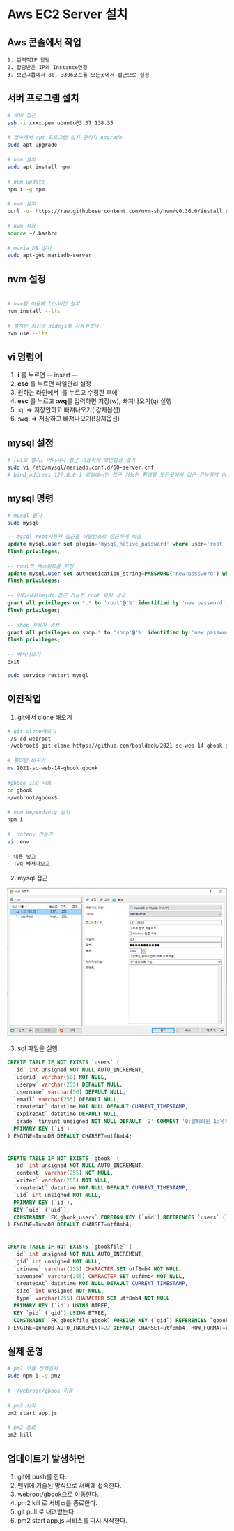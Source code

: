 # Aws EC2 Server 설치
## Aws 콘솔에서 작업
	1. 탄력적IP 할당
	2. 할당받은 IP와 Instance연결
	3. 보안그룹에서 80, 3306포트를 모든곳에서 접근으로 설정

## 서버 프로그램 설치
```bash
# 서버 접근
ssh -i xxxx.pem ubuntu@3.37.138.35

# 접속해서 apt 프로그램 설치 관리자 upgrade
sudo apt upgrade

# npm 설치
sudo apt install npm

# npm update
npm i -g npm

# nvm 설치
curl -o- https://raw.githubusercontent.com/nvm-sh/nvm/v0.36.0/install.sh | bash

# nvm 적용
source ~/.bashrc

# maria DB 설치
sudo apt-get mariadb-server
```

## nvm 설정
```bash

# nvm을 이용해 lts버전 설치
nvm install --lts

# 설치된 최신의 nodejs를 사용하겠다.
nvm use --lts

```
## vi 명령어
1. **i** 를 누르면 -- insert -- 
2. **esc** 를 누르면 파일관리 설정
3. 원하는 라인에서 i를 누르고 수정한 후에
4. **esc** 를 누르고 **:wq**를 입력하면 저장(w), 빠져나오기(q) 실행
5. :q! => 저장안하고 빠져나오기(!강제옵션)
6. :wq! => 저장하고 빠져나오기(!강제옵션)

## mysql 설정
```bash
# [vi로 열기] 어디서나 접근 가능하게 보안설정 열기
sudo vi /etc/mysql/mariadb.conf.d/50-server.cnf
# bind_address 127.0.0.1 로컬에서만 접근 가능한 환경을 모든곳에서 접근 가능하게 바꿈
```

## mysql 명령
```bash
# mysql 열기
sudo mysql
```

```sql
-- mysql root사용자 접근을 비밀번호로 접근하게 바꿈
update mysql.user set plugin='mysql_native_password' where user='root'; 
flush privileges;

-- root의 패스워드를 지정
update mysql.user set authentication_string=PASSWORD('new password') where user='root';
flush privileges;

-- 어디서나(heidi)접근 가능한 root 유저 생성
grant all privileges on *.* to 'root'@'%' identified by 'new password';
flush privileges;

-- shop 사용자 생성
grant all privileges on shop.* to 'shop'@'%' identified by 'new password';
flush privileges;

-- 빠져나오기
exit
```

```bash
sudo service restart mysql
```

## 이전작업
1. git에서 clone 해오기
```bash
# git clone해오기
~/$ cd webroot
~/webroot$ git clone https://github.com/booldook/2021-sc-web-14-gbook.git

# 폴더명 바꾸기
mv 2021-sc-web-14-gbook gbook

#gbook 으로 이동
cd gbook
~/webroot/gbook$

# npm dependancy 설치
npm i

# .dotenv 만들기
vi .env

- 내용 넣고
- :wq 빠져나오고
```

2. mysql 접근

![sql설정](./img/mysql.png)

3. sql 파일을 실행
```sql
CREATE TABLE IF NOT EXISTS `users` (
  `id` int unsigned NOT NULL AUTO_INCREMENT,
  `userid` varchar(50) NOT NULL,
  `userpw` varchar(255) DEFAULT NULL,
  `username` varchar(50) DEFAULT NULL,
  `email` varchar(255) DEFAULT NULL,
  `createdAt` datetime NOT NULL DEFAULT CURRENT_TIMESTAMP,
  `expiredAt` datetime DEFAULT NULL,
  `grade` tinyint unsigned NOT NULL DEFAULT '2' COMMENT '0:탈퇴회원 1:유휴회원 2:회원 3:우수 9:관리자',
  PRIMARY KEY (`id`)
) ENGINE=InnoDB DEFAULT CHARSET=utf8mb4;


CREATE TABLE IF NOT EXISTS `gbook` (
  `id` int unsigned NOT NULL AUTO_INCREMENT,
  `content` varchar(255) NOT NULL,
  `writer` varchar(255) NOT NULL,
  `createdAt` datetime NOT NULL DEFAULT CURRENT_TIMESTAMP,
  `uid` int unsigned NOT NULL,
  PRIMARY KEY (`id`),
  KEY `uid` (`uid`),
  CONSTRAINT `FK_gbook_users` FOREIGN KEY (`uid`) REFERENCES `users` (`id`) ON DELETE CASCADE ON UPDATE CASCADE
) ENGINE=InnoDB DEFAULT CHARSET=utf8mb4;


CREATE TABLE IF NOT EXISTS `gbookfile` (
  `id` int unsigned NOT NULL AUTO_INCREMENT,
  `gid` int unsigned NOT NULL,
  `oriname` varchar(255) CHARACTER SET utf8mb4 NOT NULL,
  `savename` varchar(255) CHARACTER SET utf8mb4 NOT NULL,
  `createdAt` datetime NOT NULL DEFAULT CURRENT_TIMESTAMP,
  `size` int unsigned NOT NULL,
  `type` varchar(255) CHARACTER SET utf8mb4 NOT NULL,
  PRIMARY KEY (`id`) USING BTREE,
  KEY `pid` (`gid`) USING BTREE,
  CONSTRAINT `FK_gbookfile_gbook` FOREIGN KEY (`gid`) REFERENCES `gbook` (`id`) ON DELETE CASCADE ON UPDATE CASCADE
) ENGINE=InnoDB AUTO_INCREMENT=22 DEFAULT CHARSET=utf8mb4  ROW_FORMAT=DYNAMIC;

```

## 실제 운영
```bash
# pm2 모듈 전역설치
sudo npm i -g pm2

# ~/webroot/gbook 이동

# pm2 시작
pm2 start app.js

# pm2 종료
pm2 kill
```
## 업데이트가 발생하면
1. git에 push를 한다.
2. 맨위에 기술된 방식으로 서버에 접속한다.
3. webroot/gbook으로 이동한다.
4. pm2 kill 로 서비스를 종료한다.
5. git pull 로 내려받는다.
6. pm2 start app.js 서비스를 다시 시작한다.
